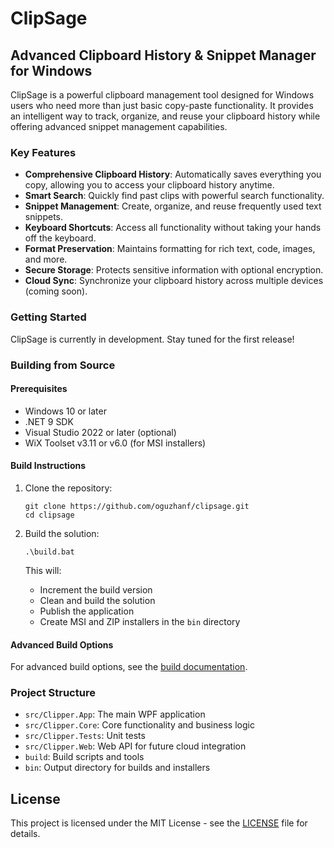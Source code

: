 # ClipSage

## Advanced Clipboard History & Snippet Manager for Windows

ClipSage is a powerful clipboard management tool designed for Windows users who need more than just basic copy-paste functionality. It provides an intelligent way to track, organize, and reuse your clipboard history while offering advanced snippet management capabilities.

### Key Features

- **Comprehensive Clipboard History**: Automatically saves everything you copy, allowing you to access your clipboard history anytime.
- **Smart Search**: Quickly find past clips with powerful search functionality.
- **Snippet Management**: Create, organize, and reuse frequently used text snippets.
- **Keyboard Shortcuts**: Access all functionality without taking your hands off the keyboard.
- **Format Preservation**: Maintains formatting for rich text, code, images, and more.
- **Secure Storage**: Protects sensitive information with optional encryption.
- **Cloud Sync**: Synchronize your clipboard history across multiple devices (coming soon).

### Getting Started

ClipSage is currently in development. Stay tuned for the first release!

### Building from Source

#### Prerequisites

- Windows 10 or later
- .NET 9 SDK
- Visual Studio 2022 or later (optional)
- WiX Toolset v3.11 or v6.0 (for MSI installers)

#### Build Instructions

1. Clone the repository:
   ```
   git clone https://github.com/oguzhanf/clipsage.git
   cd clipsage
   ```

2. Build the solution:
   ```
   .\build.bat
   ```

   This will:
   - Increment the build version
   - Clean and build the solution
   - Publish the application
   - Create MSI and ZIP installers in the `bin` directory

#### Advanced Build Options

For advanced build options, see the [build documentation](build/README.md).

### Project Structure

- `src/Clipper.App`: The main WPF application
- `src/Clipper.Core`: Core functionality and business logic
- `src/Clipper.Tests`: Unit tests
- `src/Clipper.Web`: Web API for future cloud integration
- `build`: Build scripts and tools
- `bin`: Output directory for builds and installers

## License

This project is licensed under the MIT License - see the [LICENSE](LICENSE) file for details.
